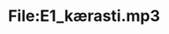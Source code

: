 ---
title: File:E1_kærasti.mp3
recording of: kærasti
reading speed: slow
speaker: E
license: CC0
---